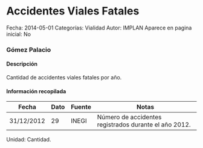 Accidentes Viales Fatales
=====

Fecha: 2014-05-01
Categorías: Vialidad
Autor: IMPLAN
Aparece en pagina inicial: No

### Gómez Palacio

#### Descripción

Cantidad de accidentes viales fatales por año.

<!-- break -->

#### Información recopilada

<table class="table table-hover table-bordered matriz">
  <thead>
    <tr><th>Fecha</th><th>Dato</th><th>Fuente</th><th>Notas</th></tr>
  </thead>
  <tbody>
    <tr><td class="centrado">31/12/2012</td><td class="derecha">29</td><td>INEGI</td><td>Número de accidentes registrados durante el año 2012.</td></tr>
  </tbody>
</table>

Unidad: Cantidad.
